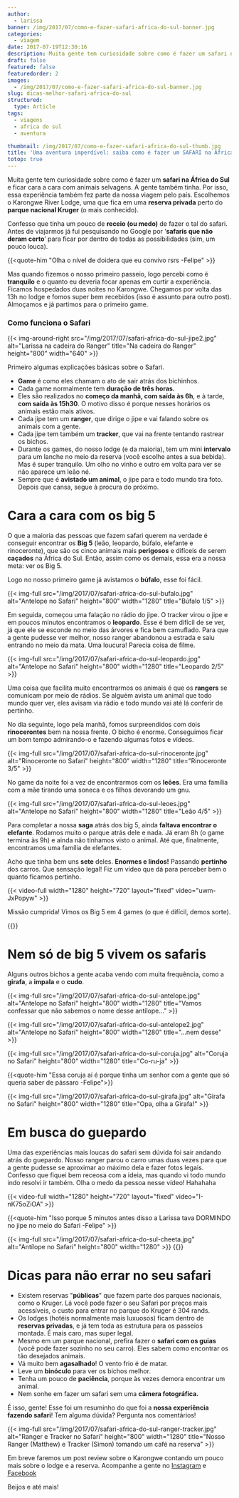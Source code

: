 ```yaml
---
author:
  - larissa
banner: /img/2017/07/como-e-fazer-safari-africa-do-sul-banner.jpg
categories:
  - viagem
date: 2017-07-19T12:30:16
description: Muita gente tem curiosidade sobre como é fazer um safari na África do Sul e ficar cara a cara com animais selvagens. A gente também tinha e agora contamos como é.
draft: false
featured: false
featuredorder: 2
images:
  - /img/2017/07/como-e-fazer-safari-africa-do-sul-banner.jpg
slug: dicas-melhor-safari-africa-do-sul
structured:
  type: Article
tags:
  - viagens
  - africa do sul
  - aventura

thumbnail: /img/2017/07/como-e-fazer-safari-africa-do-sul-thumb.jpg
title: 'Uma aventura imperdível: saiba como é fazer um SAFARI na África do Sul'
totop: true
---
```



Muita gente tem curiosidade sobre como é fazer um **safari na África do Sul** e ficar cara a cara com animais selvagens. A gente também tinha. Por isso, essa experiência também fez parte da nossa viagem pelo país. Escolhemos o Karongwe River Lodge, uma que fica em uma **reserva privada** perto do **parque nacional Kruger** (o mais conhecido). 

Confesso que tinha um pouco de **receio (ou medo)** de fazer o tal do safari. Antes de viajarmos já fui pesquisando no Google por ‘**safaris que não deram certo**’ para ficar por dentro de todas as possibilidades (sim, um pouco louca). 

{{<quote-him "Olha o nível de doidera que eu convivo rsrs -Felipe" >}}

Mas quando fizemos o nosso primeiro passeio, logo percebi como é **tranquilo** e o quanto eu deveria focar apenas em curtir a experiência.  Ficamos hospedados duas noites no Karongwe. Chegamos por volta das 13h no lodge e fomos super bem recebidos (isso é assunto para outro post). Almoçamos e já partimos para o primeiro game.

### Como funciona o Safari

{{< img-around-right src="/img/2017/07/safari-africa-do-sul-jipe2.jpg" alt="Larissa na cadeira do Ranger" title="Na cadeira do Ranger"  height="800" width="640" >}}

Primeiro algumas explicações básicas sobre o Safari.

- **Game** é como eles chamam o ato de sair atrás dos bichinhos.
- Cada game normalmente tem **duração de três horas.** 
- Eles são realizados no **começo da manhã, com saída às 6h**, e à tarde, **com saída às 15h30**.  O motivo disso é porque nesses horários os animais estão mais ativos.
- Cada jipe tem um **ranger**, que dirige o jipe e vai falando sobre os animais com a gente.
- Cada jipe tem também um **tracker**, que vai na frente tentando rastrear os bichos.
- Durante os games, do nosso lodge (e da maioria), tem um mini **intervalo** para um lanche no meio da reserva (você escolhe antes a sua bebida). Mas é super tranquilo. Um olho no vinho e outro em volta para ver se não aparece um leão né.
- Sempre que é **avistado um animal**, o jipe para e todo mundo tira foto. Depois que cansa, segue à procura do próximo.

# Cara a cara com os big 5

O que a maioria das pessoas que fazem safari querem na verdade é conseguir encontrar os **Big 5** (leão, leopardo, búfalo, elefante e rinoceronte), que são os cinco animais mais **perigosos** e difíceis de serem **caçados** na África do Sul. Então, assim como os demais, essa era a nossa meta: ver os Big 5. 

Logo no nosso primeiro game já avistamos o **búfalo**, esse foi fácil.

{{< img-full src="/img/2017/07/safari-africa-do-sul-bufalo.jpg" alt="Antelope no Safari"  height="800" width="1280" title="Búfalo 1/5" >}}

Em seguida, começou uma falação no rádio do jipe. O tracker virou o jipe e em poucos minutos encontramos o **leopardo**. Esse é bem difícil de se ver, já que ele se esconde no meio das árvores e fica bem camuflado. Para que a gente pudesse ver melhor, nosso ranger abandonou a estrada e saiu entrando no meio da mata. Uma loucura! Parecia coisa de filme.

{{< img-full src="/img/2017/07/safari-africa-do-sul-leopardo.jpg" alt="Antelope no Safari"  height="800" width="1280" title="Leopardo 2/5" >}}

Uma coisa que facilita muito encontrarmos os animais é que os **rangers** se comunicam por meio de rádios. Se alguém avista um animal que todo mundo quer ver, eles avisam via rádio e todo mundo vai até lá conferir de pertinho.

No dia seguinte, logo pela manhã, fomos surpreendidos com dois **rinocerontes** bem na nossa frente. O bicho é enorme. Conseguimos ficar um bom tempo admirando-o e fazendo algumas fotos e vídeos. 

{{< img-full src="/img/2017/07/safari-africa-do-sul-rinoceronte.jpg" alt="Rinoceronte no Safari"  height="800" width="1280" title="Rinoceronte 3/5" >}}

No game da noite foi a vez de encontrarmos com os **leões**. Era uma família com a mãe tirando uma soneca e os filhos devorando um gnu. 

{{< img-full src="/img/2017/07/safari-africa-do-sul-leoes.jpg" alt="Antelope no Safari"  height="800" width="1280" title="Leão 4/5" >}}

Para completar a nossa **saga** atrás dos big 5, ainda **faltava encontrar o elefante**. Rodamos muito o parque atrás dele e nada. Já eram 8h  (o game termina às 9h) e ainda não tínhamos visto o animal. Até que, finalmente, encontramos uma família de elefantes. 

Acho que tinha bem uns **sete** deles. **Enormes e lindos!** Passando **pertinho** dos carros. Que sensação legal! Fiz um vídeo que dá para perceber bem o quanto ficamos pertinho. 

{{< video-full width="1280" height="720" layout="fixed" video="uwm-JxPopyw" >}}

Missão cumprida! Vimos os Big 5 em 4 games (o que é difícil, demos sorte).

{{<subscribe>}}


# Nem só de big 5 vivem os safaris

Alguns outros bichos a gente acaba vendo com muita frequência, como a **girafa**, a **impala** e o **cudo**. 


{{< img-full src="/img/2017/07/safari-africa-do-sul-antelope.jpg" alt="Antelope no Safari"  height="800" width="1280" title="Vamos confessar que não sabemos o nome desse antílope..." >}}

{{< img-full src="/img/2017/07/safari-africa-do-sul-antelope2.jpg" alt="Antelope no Safari"  height="800" width="1280" title="...nem desse" >}}

{{< img-full src="/img/2017/07/safari-africa-do-sul-coruja.jpg" alt="Coruja no Safari"  height="800" width="1280" title="Co-ru-ja" >}}

{{<quote-him "Essa coruja aí é porque tinha um senhor com a gente que só queria saber de pássaro -Felipe">}}	

{{< img-full src="/img/2017/07/safari-africa-do-sul-girafa.jpg" alt="Girafa no Safari"  height="800" width="1280" title="Opa, olha a Girafa!" >}}



# Em busca do guepardo

Uma das experiências mais loucas do safari sem dúvida foi sair andando atrás do guepardo. Nosso ranger parou o carro umas duas vezes para que a gente pudesse se aproximar ao máximo dela e fazer fotos legais. Confesso que fiquei bem receosa com a ideia, mas quando vi todo mundo indo resolvi ir também. Olha o medo da pessoa nesse vídeo! Hahahaha

{{< video-full width="1280" height="720" layout="fixed" video="I-nK75oZiOA" >}}

{{<quote-him "Isso porque 5 minutos antes disso a Larissa tava DORMINDO no jipe no meio do Safari -Felipe" >}}

{{< img-full src="/img/2017/07/safari-africa-do-sul-cheeta.jpg" alt="Antílope no Safari"  height="800" width="1280" >}}
{{<facebook-like>}}


# Dicas para não errar no seu safari

- Existem reservas "**públicas**" que fazem parte dos parques nacionais, como o Kruger. Lá você pode fazer o seu Safari por preços mais acessíveis, o custo para entrar no parque do Kruger é 304 rands.
- Os lodges (hotéis normalmente mais luxuosos) ficam dentro de **reservas privadas**, e já tem toda as estrutura para os passeios montada. É mais caro, mas super legal.
- Mesmo em um parque nacional, prefira fazer o **safari com os guias** (você pode fazer sozinho no seu carro). Eles sabem como encontrar os tão desejados animais. 
- Vá muito bem **agasalhado**! O vento frio é de matar.
- Leve um **binóculo** para ver os bichos melhor.
- Tenha um pouco de **paciência**, porque às vezes demora encontrar um animal.
- Nem sonhe em fazer um safari sem uma **câmera fotográfica.**

É isso, gente! Esse foi um resuminho do que foi a **nossa experiência fazendo safari**! Tem alguma dúvida? Pergunta nos comentários!

{{< img-full src="/img/2017/07/safari-africa-do-sul-ranger-tracker.jpg" alt="Ranger e Tracker no Safari"  height="800" width="1280" title="Nosso Ranger (Matthew) e Tracker (Simon) tomando um café na reserva" >}}

Em breve faremos um post review sobre o Karongwe contando um pouco mais sobre o lodge e a reserva. Acompanhe a gente no  [Instagram](https://www.instagram.com/casaldebacontudo/) e [Facebook](https://www.facebook.com/debacontudo)

Beijos e até mais!
